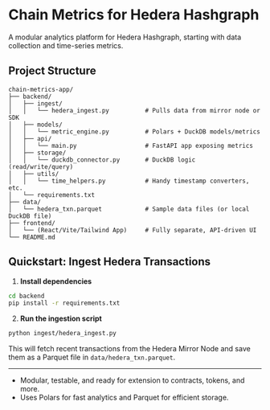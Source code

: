 # Chain Metrics for Hedera Hashgraph

A modular analytics platform for Hedera Hashgraph, starting with data collection and time-series metrics. 

## Project Structure

```
chain-metrics-app/
├── backend/
│   ├── ingest/
│   │   └── hedera_ingest.py          # Pulls data from mirror node or SDK
│   ├── models/
│   │   └── metric_engine.py          # Polars + DuckDB models/metrics
│   ├── api/
│   │   └── main.py                   # FastAPI app exposing metrics
│   ├── storage/
│   │   └── duckdb_connector.py       # DuckDB logic (read/write/query)
│   ├── utils/
│   │   └── time_helpers.py           # Handy timestamp converters, etc.
│   └── requirements.txt
├── data/
│   └── hedera_txn.parquet            # Sample data files (or local DuckDB file)
├── frontend/
│   └── (React/Vite/Tailwind App)     # Fully separate, API-driven UI
└── README.md
```

## Quickstart: Ingest Hedera Transactions

1. **Install dependencies**

```bash
cd backend
pip install -r requirements.txt
```

2. **Run the ingestion script**

```bash
python ingest/hedera_ingest.py
```

This will fetch recent transactions from the Hedera Mirror Node and save them as a Parquet file in `data/hedera_txn.parquet`.

---

- Modular, testable, and ready for extension to contracts, tokens, and more.
- Uses Polars for fast analytics and Parquet for efficient storage. 